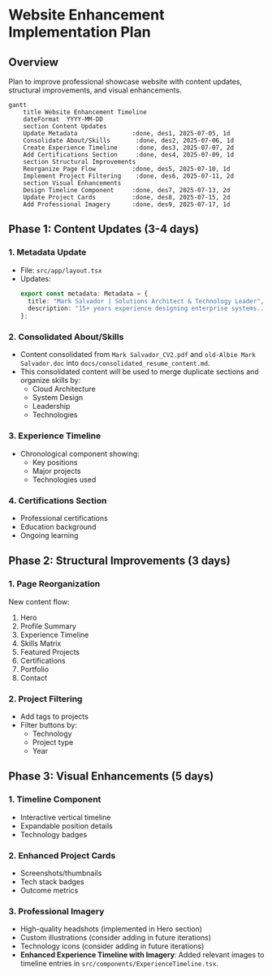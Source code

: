 # Website Enhancement Implementation Plan

## Overview
Plan to improve professional showcase website with content updates, structural improvements, and visual enhancements.

```mermaid
gantt
    title Website Enhancement Timeline
    dateFormat  YYYY-MM-DD
    section Content Updates
    Update Metadata               :done, des1, 2025-07-05, 1d
    Consolidate About/Skills       :done, des2, 2025-07-06, 1d
    Create Experience Timeline     :done, des3, 2025-07-07, 2d
    Add Certifications Section     :done, des4, 2025-07-09, 1d
    section Structural Improvements
    Reorganize Page Flow          :done, des5, 2025-07-10, 1d
    Implement Project Filtering    :done, des6, 2025-07-11, 2d
    section Visual Enhancements
    Design Timeline Component     :done, des7, 2025-07-13, 2d
    Update Project Cards          :done, des8, 2025-07-15, 2d
    Add Professional Imagery      :done, des9, 2025-07-17, 1d
```

## Phase 1: Content Updates (3-4 days)

### 1. Metadata Update
- File: `src/app/layout.tsx`
- Updates:
  ```typescript
  export const metadata: Metadata = {
    title: "Mark Salvador | Solutions Architect & Technology Leader",
    description: "15+ years experience designing enterprise systems..."
  };
  ```

### 2. Consolidated About/Skills
- Content consolidated from `Mark Salvador_CV2.pdf` and `old-Albie Mark Salvador.doc` into `docs/consolidated_resume_content.md`.
- This consolidated content will be used to merge duplicate sections and organize skills by:
  - Cloud Architecture
  - System Design
  - Leadership
  - Technologies

### 3. Experience Timeline
- Chronological component showing:
  - Key positions
  - Major projects
  - Technologies used

### 4. Certifications Section
- Professional certifications
- Education background
- Ongoing learning

## Phase 2: Structural Improvements (3 days)

### 1. Page Reorganization
New content flow:
1. Hero
2. Profile Summary
3. Experience Timeline
4. Skills Matrix
5. Featured Projects
6. Certifications
7. Portfolio
8. Contact

### 2. Project Filtering
- Add tags to projects
- Filter buttons by:
  - Technology
  - Project type
  - Year

## Phase 3: Visual Enhancements (5 days)

### 1. Timeline Component
- Interactive vertical timeline
- Expandable position details
- Technology badges

### 2. Enhanced Project Cards
- Screenshots/thumbnails
- Tech stack badges
- Outcome metrics

### 3. Professional Imagery
- High-quality headshots (implemented in Hero section)
- Custom illustrations (consider adding in future iterations)
- Technology icons (consider adding in future iterations)
- **Enhanced Experience Timeline with Imagery**: Added relevant images to timeline entries in `src/components/ExperienceTimeline.tsx`.